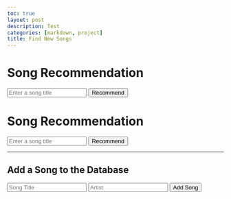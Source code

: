 ```yaml
---
toc: true
layout: post
description: Test
categories: [markdown, project]
title: Find New Songs
---
```


<html>
<head>
    <title>Song Recommendation</title>
    <script src="https://code.jquery.com/jquery-3.6.0.min.js"></script>
</head>
<body>
    <h1>Song Recommendation</h1>
    <input type="text" id="songInput" placeholder="Enter a song title">
    <button onclick="recommendSongs()">Recommend</button>
    <div id="recommendations"></div>

  
<h1>Song Recommendation</h1>
<input type="text" id="songInput" placeholder="Enter a song title">
<button onclick="recommendSongs()">Recommend</button>
<div id="recommendations"></div>

<hr>

<h2>Add a Song to the Database</h2>
<input type="text" id="addTitleInput" placeholder="Song Title">
<input type="text" id="addArtistInput" placeholder="Artist">
<!-- Add more input fields for other attributes if needed -->
<button onclick="addSong()">Add Song</button>


<script>
        function recommendSongs() {
            var userInput = document.getElementById("songInput").value;
            recommendSimilarSongs(userInput);
        }

        function recommendSimilarSongs(title) {
            var features = ['bpm', 'energy', 'danceability', 'loudness', 'valence'];

            fetch('https://playourshiny.duckdns.org/songdatabase')
                .then(response => response.json())
                .then(data => {
                    var songData = data;

                    var inputIndex;
                    var inputSong = songData.find(function (song, index) {
                        if (song.title.toLowerCase() === title.toLowerCase()) {
                            inputIndex = index;
                            return true;
                        }
                        return false;
                    });

                    if (!inputSong) {
                        console.log("The title you entered is not in our database. Try another, or fix spelling");
                        return;
                    }

                    var similarities = songData.map(function (song, index) {
                        if (index === inputIndex) return Infinity; // Exclude the inputted song
                        return calculateSimilarity(inputSong, song);
                    });

                    var topIndices = getTopIndices(similarities, 5);

                    var recommendationsDiv = document.getElementById("recommendations");
                    recommendationsDiv.innerHTML = "<p>Based on the song you like: " + title + ", we recommend these five songs for your new playlist:</p><hr>";
                    for (var i = 1; i < topIndices.length + 1; i++) {
                        var index = topIndices[i - 1];
                        var recommendedSong = songData[index];
                        var songTitle = recommendedSong.title;
                        var songArtist = recommendedSong.artist;
                        var recommendation = document.createElement("p");
                        recommendation.textContent = i + ". " + songTitle + " by " + songArtist;
                        recommendationsDiv.appendChild(recommendation);
                    }
                })
                .catch(error => {
                    console.error("Error fetching data:", error);
                });
        }

        function calculateSimilarity(song1, song2) {
            var features = ['bpm', 'energy', 'danceability', 'loudness', 'valence'];
            var differences = features.map(function (feature) {
                return Math.abs(song1[feature] - song2[feature]);
            });
            return differences.reduce(function (sum, difference) {
                return sum + difference;
            }, 0);
        }

        function getTopIndices(arr, count) {
            var indices = arr.map(function (value, index) {
                return index;
            });
            indices.sort(function (a, b) {
                return arr[a] - arr[b];
            });
            return indices.slice(0, count);
        }

function addSong() {
        var title = document.getElementById("addTitleInput").value;
        var artist = document.getElementById("addArtistInput").value;
        // Get values for other attributes if needed

        var requestBody = {
            title: title,
            artist: artist,
            // Add other attributes as key-value pairs in the requestBody object
        };

        fetch('https://playourshiny.duckdns.org/create', {
            method: 'POST',
            headers: {
                'Content-Type': 'application/json'
            },
            body: JSON.stringify(requestBody)
        })
        .then(response => {
            if (response.ok) {
              alert("success")
                console.log("Song added successfully!");
                // Clear the input fields after successful addition
                document.getElementById("addTitleInput").value = "";
                document.getElementById("addArtistInput").value = "";
                // Clear other input fields if needed
            } else {
              alert(response.status)
                console.error("Failed to add song. Status:", response.status);
            }
        })
        .catch(error => {
            console.error("Error adding song:", error);
        });
    }

  
    </script>
</body>
</html>
